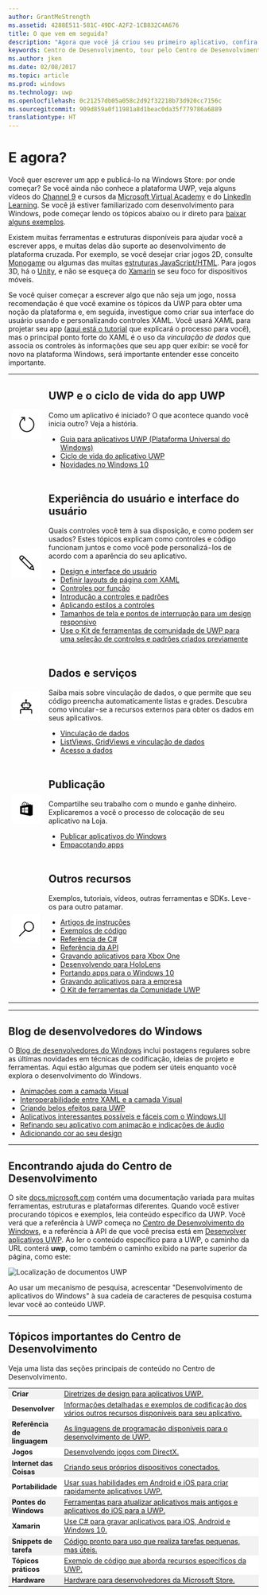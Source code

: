 ```yaml
---
author: GrantMeStrength
ms.assetid: 4288E511-581C-49DC-A2F2-1CB832C4A676
title: O que vem em seguida?
description: "Agora que você já criou seu primeiro aplicativo, confira o restante do Centro de Desenvolvimento. Veja a seguir uma introdução às diversas seções disponíveis."
keywords: Centro de Desenvolvimento, tour pelo Centro de Desenvolvimento, Ponto de Partida
ms.author: jken
ms.date: 02/08/2017
ms.topic: article
ms.prod: windows
ms.technology: uwp
ms.openlocfilehash: 0c21257db05a058c2d92f32218b73d920cc7156c
ms.sourcegitcommit: 909d859a0f11981a8d1beac0da35f779786a6889
translationtype: HT
---
```

<link rel="stylesheet" href="https://az835927.vo.msecnd.net/sites/uwp/Resources/css/custom.css">

# <a name="whats-next"></a>E agora?

Você quer escrever um app e publicá-lo na Windows Store: por onde começar? Se você ainda não conhece a plataforma UWP, veja alguns vídeos do <a href="https://channel9.msdn.com/">Channel 9</a> e cursos da <a href="https://mva.microsoft.com">Microsoft Virtual Academy</a> e do [LinkedIn Learning](https://www.linkedin.com/topic/windows-programming). Se você já estiver familiarizado com desenvolvimento para Windows, pode começar lendo os tópicos abaixo ou ir direto para [baixar alguns exemplos](https://msdn.microsoft.com/windows/uwp/get-started/get-uwp-app-samples).

Existem muitas ferramentas e estruturas disponíveis para ajudar você a escrever apps, e muitas delas dão suporte ao desenvolvimento de plataforma cruzada. Por exemplo, se você desejar criar jogos 2D, consulte <a href="http://www.monogame.net">Monogame</a> ou algumas das muitas [estruturas JavaScript/HTML](https://html5gameengine.com/). Para jogos 3D, há o <a href="http://www.unity3d.com">Unity</a>, e não se esqueça do <a href="http://www.xamarin.com">Xamarin</a> se seu foco for dispositivos móveis.

Se você quiser começar a escrever algo que não seja um jogo, nossa recomendação é que você examine os tópicos da UWP para obter uma noção da plataforma e, em seguida, investigue como criar sua interface do usuário usando e personalizando controles XAML. Você usará XAML para projetar seu app ([aqui está o tutorial](../layout/grid-tutorial.md) que explicará o processo para você), mas o principal ponto forte do XAML é o uso da *vinculação de dados* que associa os controles às informações que seu app quer exibir: se você for novo na plataforma Windows, será importante entender esse conceito importante. 
<table class="wdg-noborder">
<tr>
 <td width=60><img src="images/icon3.png" alt="Bullet point" width=64></td>
    <td><h2>UWP e o ciclo de vida do app UWP</h2><p>Como um aplicativo é iniciado? O que acontece quando você inicia outro? Veja a história.</p> <ul>
    <li><a href="https://msdn.microsoft.com/windows/uwp/get-started/universal-application-platform-guide">Guia para aplicativos UWP (Plataforma Universal do Windows)</a></li>
    <li><a href="https://msdn.microsoft.com/windows/uwp/launch-resume/app-lifecycle">Ciclo de vida do aplicativo UWP</a></li>
    <li><a href="https://developer.microsoft.com/windows/windows-10-for-developers">Novidades no Windows 10</a></ul></td>  
</tr>
<tr>
 <td width=60><img src="images/icon7.png" alt="Bullet point" width=64></td>
    <td><h2>Experiência do usuário e interface do usuário</h2><p>Quais controles você tem à sua disposição, e como podem ser usados? Estes tópicos explicam como controles e código funcionam juntos e como você pode personalizá-los de acordo com a aparência do seu aplicativo.</p> <ul>
    <li><a href="https://developer.microsoft.com/windows/design">Design e interface do usuário</a></li>
    <li><a href="https://msdn.microsoft.com/windows/uwp/layout/layouts-with-xaml">Definir layouts de página com XAML</a></li>
    <li><a href="https://msdn.microsoft.com/windows/uwp/controls-and-patterns/controls-by-function">Controles por função</a></li>
      <li><a href="https://msdn.microsoft.com/windows/uwp/controls-and-patterns/controls-and-events-intro">Introdução a controles e padrões</a></li>
     <li><a href="https://msdn.microsoft.com/windows/uwp/controls-and-patterns/styling-controls">Aplicando estilos a controles</a></li>
      <li><a href="https://msdn.microsoft.com/windows/uwp/layout/screen-sizes-and-breakpoints-for-responsive-design">Tamanhos de tela e pontos de interrupção para um design responsivo</a></li>
      <li><a href="https://developer.microsoft.com/windows/projects/campaigns/welcome-toolbox">Use o Kit de ferramentas de comunidade de UWP para uma seleção de controles e padrões criados previamente</a></li>
    </ul></td>  
</tr>
<tr>
 <td width=60><img src="images/icon6.png" alt="Bullet point" width=64></td>
    <td><h2>Dados e serviços</h2><p>Saiba mais sobre vinculação de dados, o que permite que seu código preencha automaticamente listas e grades. Descubra como vincular-se a recursos externos para obter os dados em seus aplicativos.</p> <ul>
    <li><a href="https://msdn.microsoft.com/windows/uwp/data-binding/index">Vinculação de dados</a></li>
    <li><a href="https://msdn.microsoft.com/windows/uwp/controls-and-patterns/listview-and-gridview">ListViews, GridViews e vinculação de dados</a></li>
     <li><a href="https://msdn.microsoft.com/windows/uwp/data-access/index">Acesso a dados</a></li>
    </ul></td>  
</tr>
<tr>
 <td width=60><img src="images/icon4.png" alt="Bullet point" width=64></td>
    <td><h2>Publicação</h2><p>Compartilhe seu trabalho com o mundo e ganhe dinheiro. Explicaremos a você o processo de colocação de seu aplicativo na Loja.</p> <ul>
    <li><a href="https://msdn.microsoft.com/windows/uwp/publish/index">Publicar aplicativos do Windows</a></li>
    <li><a href="https://msdn.microsoft.com/windows/uwp/packaging/index">Empacotando apps</a></li>
    </ul></td>  
</tr>
<tr>
 <td width=60><img src="images/icon2.png" alt="Bullet point" width=64></td>
    <td><h2>Outros recursos</h2><p>Exemplos, tutoriais, vídeos, outras ferramentas e SDKs. Leve-os para outro patamar.</p>
    <ul>
    <li><a href="https://developer.microsoft.com/windows/develop">Artigos de instruções</a></li>
    <li><a href="https://developer.microsoft.com/windows/samples">Exemplos de código</a></li>
    <li><a href="https://msdn.microsoft.com/library/618ayhy6(VS.110).aspx">Referência de C#</a></li>
    <li><a href="https://msdn.microsoft.com/library/windows/apps/bg124285.aspx">Referência da API</a></li>
     <li><a href="https://msdn.microsoft.com/windows/uwp/xbox-apps/index">Gravando aplicativos para Xbox One</a></li>
     <li><a href="https://www.microsoft.com/microsoft-hololens/developers">Desenvolvendo para HoloLens</a></li>
     <li><a href="https://msdn.microsoft.com/windows/uwp/porting/index">Portando apps para o Windows 10</a></li>
      <li><a href="https://msdn.microsoft.com/windows/uwp/enterprise/index">Gravando aplicativos para a empresa</a></li>
      <li><a href="https://blogs.windows.com/buildingapps/2016/08/17/introducing-the-uwp-community-toolkit/#D1IfVxCZMQGZqlc7.97">O Kit de ferramentas da Comunidade UWP</a></li>
    </ul>
    </td>  
</tr>
</table>

<hr>

## <a name="windows-developer-blog"></a>Blog de desenvolvedores do Windows

O [Blog de desenvolvedores do Windows](https://blogs.windows.com/buildingapps) inclui postagens regulares sobre as últimas novidades em técnicas de codificação, ideias de projeto e ferramentas. Aqui estão algumas que podem ser úteis enquanto você explora o desenvolvimento do Windows.

* [Animações com a camada Visual](https://blogs.windows.com/buildingapps/2016/09/16/animations-with-the-visual-layer/#JM2XkQcL7MRSXe3X.97)
* [Interoperabilidade entre XAML e a camada Visual](https://blogs.windows.com/buildingapps/2016/08/26/interop-between-xaml-and-the-visual-layer/#ue6O7MWpqrVFE81K.97)
* [Criando belos efeitos para UWP](https://blogs.windows.com/buildingapps/2016/09/12/creating-beautiful-effects-for-uwp/#85jsfw6PFXX825rR.97)
* [Aplicativos interessantes possíveis e fáceis com o Windows.UI](https://blogs.windows.com/buildingapps/2016/08/23/beautiful-apps-made-possible-and-easy-with-windows-ui/#GBREkRSBwsRvi2uL.97)
* [Refinando seu aplicativo com animação e indicações de áudio](https://blogs.windows.com/buildingapps/2016/08/09/polishing-your-app-with-animations-and-audio-cues/#hziKxt2xPwUE1oqU.97) 
* [Adicionando cor ao seu design](https://blogs.windows.com/buildingapps/2016/07/28/adding-color-to-your-design/#HcPqMlfPsuKETOIo.97)

<hr>

## <a name="finding-help-in-the-dev-center"></a>Encontrando ajuda do Centro de Desenvolvimento

O site [docs.microsoft.com](http://docs.microsoft.com) contém uma documentação variada para muitas ferramentas, estruturas e plataformas diferentes. Quando você estiver procurando tópicos e exemplos, leia conteúdo específico da UWP. Você verá que a referência à UWP começa no [Centro de Desenvolvimento do Windows](https://developer.microsoft.com/windows/apps), e a referência à API de que você precisa está em [Desenvolver aplicativos UWP](https://docs.microsoft.com/uwp/api/).
Ao ler o conteúdo específico para a UWP, o caminho da URL conterá **uwp**, como também o caminho exibido na parte superior da página, como este:

![Localização de documentos UWP](images/UWP-docs.png)

Ao usar um mecanismo de pesquisa, acrescentar "Desenvolvimento de aplicativos do Windows" à sua cadeia de caracteres de pesquisa costuma levar você ao conteúdo UWP.


<hr>


## <a name="important-dev-center-topics"></a>Tópicos importantes do Centro de Desenvolvimento

Veja uma lista das seções principais de conteúdo no Centro de Desenvolvimento. 


<table style="width:100%">
<colgroup>
<col width="20%" />
<col width="80%" />
</colgroup>


<tbody>

<tr class="even" style="background-color: #f2f2f2">
<td align="left"><strong>Criar</strong></td>
<td align="left"><a href="http://go.microsoft.com/fwlink/p/?LinkId=533896">Diretrizes de design para aplicativos UWP.</a></td>
</tr>


<tr class="odd" style="background-color: #ffffff">
<td align="left"><strong>Desenvolver</strong></td>
<td align="left"><a href="http://go.microsoft.com/fwlink/p/?LinkId=529575">Informações detalhadas e exemplos de codificação dos vários outros recursos disponíveis para seu aplicativo.</a></td>
</tr>
<tr class="even" style="background-color: #f2f2f2">
<td align="left"><strong>Referência de linguagem</strong></td>
<td align="left"><a href="https://msdn.microsoft.com/library/windows/apps/bg124285.aspx">As linguagens de programação disponíveis para o desenvolvimento de UWP.</a></td>
</tr>
<tr class="odd" style="background-color: #ffffff">
<td align="left"><strong>Jogos</strong></td>
<td align="left"><a href="http://go.microsoft.com/fwlink/p/?LinkId=534184">Desenvolvendo jogos com DirectX.</a></td>
</tr>
<tr class="even" style="background-color: #f2f2f2">
<td align="left"><strong>Internet das Coisas</strong></td>
<td align="left"><a href="http://go.microsoft.com/fwlink/p/?LinkId=534186">Criando seus próprios dispositivos conectados.</a></td>
</tr>
<tr class="odd" style="background-color: #ffffff">
<td align="left"><strong>Portabilidade</strong></td>
<td align="left"><a href="https://msdn.microsoft.com/library/windows/apps/Mt238321">Usar suas habilidades em Android e iOS para criar rapidamente aplicativos UWP.</a></td>
</tr>
<tr class="even" style="background-color: #f2f2f2">
<td align="left"><strong>Pontes do Windows</strong></td>
<td align="left"><a href="https://developer.microsoft.com/windows/bridges">Ferramentas para atualizar aplicativos mais antigos e aplicativos do iOS para a UWP.</a></td>
</tr>
<tr class="odd" style="background-color: #ffffff">
<td align="left"><strong>Xamarin</strong></td>
<td align="left"><a href="https://www.xamarin.com">Use C# para gravar aplicativos para iOS, Android e Windows 10.</a></td>
</tr>
<tr class="even" style="background-color: #f2f2f2">
<td align="left"><strong>Snippets de tarefa</strong></td>
<td align="left"><a href="https://github.com/Microsoft/Windows-task-snippets">Código pronto para uso que realiza tarefas pequenas, mas úteis.</a></td>
</tr>
<tr class="odd" style="background-color: #ffffff">
<td align="left"><strong>Tópicos práticos</strong></td>
<td align="left"><a href="https://developer.microsoft.com/windows/develop">Exemplo de código que aborda recursos específicos da UWP.</a></td>
</tr>
<tr class="even" style="background-color: #f2f2f2">
<td align="left"><strong>Hardware</strong></td>
<td align="left"><a href="https://www.microsoftstore.com/store/msusa/en_US/cat/Developer/categoryID.69418300?icid=en_US_Store_UH_BusEd_Dev">Hardware para desenvolvedores da Microsoft Store.</a></td>
</tr>
</table>






